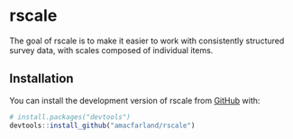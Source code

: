 
<!-- README.md is generated from README.Rmd. Please edit that file -->

# rscale

<!-- badges: start -->
<!-- badges: end -->

The goal of rscale is to make it easier to work with consistently
structured survey data, with scales composed of individual items.

## Installation

You can install the development version of rscale from
[GitHub](https://github.com/) with:

``` r
# install.packages("devtools")
devtools::install_github("amacfarland/rscale")
```
